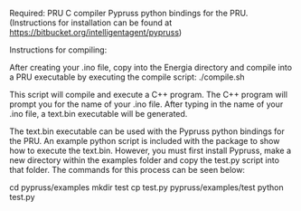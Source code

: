 Required: 
PRU C compiler
Pypruss python bindings for the PRU. (Instructions for installation can be found at https://bitbucket.org/intelligentagent/pypruss)


Instructions for compiling:

After creating your .ino file, copy into the Energia directory and compile into a PRU executable by executing the compile script:
./compile.sh

This script will compile and execute a C++ program. The C++ program will prompt you for the name of your .ino file. 
After typing in the name of your .ino file, a text.bin executable will be generated.

The text.bin executable can be used with the Pypruss python bindings for the PRU. An example python script is included with the package to show how to execute the text.bin. 
However, you must first install Pypruss, make a new directory within the examples folder and copy the test.py script into that folder. The commands for this process can be seen below:

cd pypruss/examples
mkdir test
cp test.py pypruss/examples/test
python test.py
